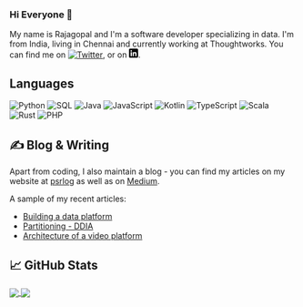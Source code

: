 ### Hi Everyone 👋

My name is Rajagopal and I'm a software developer specializing in data. I'm from India, living in Chennai and currently working at Thoughtworks. You can find me on [![Twitter][1.2]][1],  or on [![LinkedIn][3.2]][3].

<!--
**rparthas/rparthas** is a ✨ _special_ ✨ repository because its `README.md` (this file) appears on your GitHub profile.

Here are some ideas to get you started:

- 🔭 I’m currently working on ...
- 🌱 I’m currently learning ...
- 👯 I’m looking to collaborate on ...
- 🤔 I’m looking for help with ...
- 💬 Ask me about ...
- 📫 How to reach me: ...
- 😄 Pronouns: ...
- ⚡ Fun fact: ...
-->

## Languages
![Python](https://img.shields.io/badge/-Python-000?&logo=Python)
![SQL](https://img.shields.io/badge/-SQL-000?&logo=MySQL)
![Java](https://img.shields.io/badge/-Java-000?&logo=Java&logoColor=007396)
![JavaScript](https://img.shields.io/badge/-JavaScript-000?&logo=JavaScript)
![Kotlin](https://img.shields.io/badge/-Kotlin-000?&logo=Kotlin)
![TypeScript](https://img.shields.io/badge/-TypeScript-000?&logo=TypeScript)
![Scala](https://img.shields.io/badge/-Scala-000?&logo=scala)
![Rust](https://img.shields.io/badge/-Rust-000?&logo=rust)
![PHP](https://img.shields.io/badge/-PHP-000?&logo=php)

## &#x270d; Blog & Writing

Apart from coding, I also maintain a blog - you can find my articles on my website at [psrlog](https://psrlog.com/) as well as on [Medium](https://medium.com/@rajagopalparthasarathi).

A sample of my recent articles:

<!-- BLOG-POST-LIST:START -->
- [Building a data platform](https://psrlog.com/evolution-of-data-platform-part-2)
- [Partitioning - DDIA](https://psrlog.com/6-partitioning)
- [Architecture of a video platform](https://psrlog.com/architecture-of-a-video-platform)
<!-- BLOG-POST-LIST:END -->


## &#x1f4c8; GitHub Stats
<a href="https://github.com/rparthas">
  <img align="center" src="https://github-readme-stats.vercel.app/api/top-langs/?username=rparthas&title_color=ffffff&text_color=c9cacc&icon_color=2bbc8a&bg_color=1d1f21&langs_count=6&hide=matlab,assembly,scilab&layout=compact" />
</a>
<a href="https://github.com/rparthas">
  <img align="center" src="https://github-readme-stats.vercel.app/api?username=rparthas&show_icons=true&line_height=27&count_private=true&title_color=ffffff&text_color=c9cacc&icon_color=2bbc8a&bg_color=1d1f21&layout=compact"  />
</a>


<!-- links to social media icons -->

<!-- icons with padding -->

[1.1]: http://i.imgur.com/tXSoThF.png (twitter icon with padding)
[2.1]: http://i.imgur.com/0o48UoR.png (github icon with padding)

<!-- icons without padding -->

[1.2]: http://i.imgur.com/wWzX9uB.png (twitter icon without padding)
[2.2]: http://i.imgur.com/9I6NRUm.png (github icon without padding)
[3.2]: https://raw.githubusercontent.com/rparthas/rparthas/master/linkedin-3-16.png (LinkedIn icon without padding)


<!-- links to your social media accounts -->

[1]: https://twitter.com/PS_Rajagopal
[2]: https://github.com/MartinHeinz
[3]: https://www.linkedin.com/in/rajagopalparthasarathi/